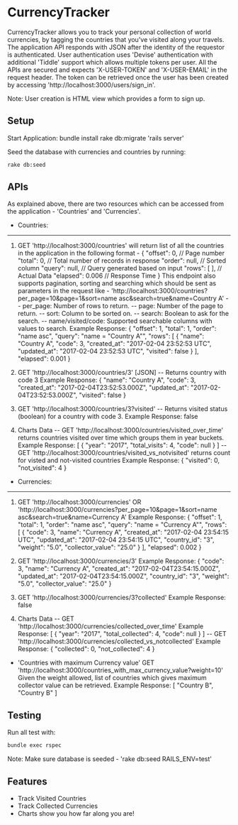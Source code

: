 CurrencyTracker
===============

CurrencyTracker allows you to track your personal collection of world currencies, by tagging the countries 
that you've visited along your travels.
The application API responds with JSON after the identity of the requestor is authenticated. 
User authentication uses 'Devise' authentication with additional 'Tiddle' support which allows multiple tokens per user.
All the APIs are secured and expects 'X-USER-TOKEN' and 'X-USER-EMAIL' in the request header. 
The token can be retrieved once the user has been created by accessing 'http://localhost:3000/users/sign_in'.

Note: User creation is HTML view which provides a form to sign up.

Setup
-----
Start Application:
bundle install
rake db:migrate
'rails server'

Seed the database with currencies and countries by running:

```bash
rake db:seed
```

APIs
----
As explained above, there are two resources which can be accessed from the application - 'Countries' and 'Currencies'.
- Countries:
------------
1. GET 'http://localhost:3000/countries' will return list of all the countries in the application in the following format -
{
  "offset": 0, // Page number
  "total": 0, // Total number of records in response
  "order": null, // Sorted column
  "query": null, // Query generated based on input
  "rows": [ ], // Actual Data
  "elapsed": 0.006 // Response Time
}
This endpoint also supports pagination, sorting and searching which should be sent as parameters in the request like -
'http://localhost:3000/countries?per_page=10&page=1&sort=name asc&search=true&name=Country A'
-- per_page: Number of rows to return.
-- page: Number of the page to return.
-- sort: Column to be sorted on.
-- search: Boolean to ask for the search.
-- name/visited/code: Supported searchable columns with values to search.
Example Response:
{
  "offset": 1,
  "total": 1,
  "order": "name asc",
  "query": "name = \"Country A\"",
  "rows": [
    {
      "name": "Country A",
      "code": 3,
      "created_at": "2017-02-04 23:52:53 UTC",
      "updated_at": "2017-02-04 23:52:53 UTC",
      "visited": false
    }
  ],
  "elapsed": 0.001
}

2. GET 'http://localhost:3000/countries/3' [JSON] 
-- Returns country with code 3
Example Response:
{
  "name": "Country A",
  "code": 3,
  "created_at": "2017-02-04T23:52:53.000Z",
  "updated_at": "2017-02-04T23:52:53.000Z",
  "visited": false
}

3. GET 'http://localhost:3000/countries/3?visited' 
-- Returns visited status (boolean) for a country with code 3.
Example Response:
false

4. Charts Data
-- GET 'http://localhost:3000/countries/visited_over_time' returns countries visited over time which groups them in year buckets.
Example Response:
[
  {
    "year": "2017",
    "total_visits": 4,
    "code": null
  }
]
-- GET 'http://localhost:3000/countries/visited_vs_notvisited' returns count for visted and not-visited countries
Example Response:
{
  "visited": 0,
  "not_visited": 4
}

- Currencies:
-------------
1. GET 'http://localhost:3000/currencies' OR 
       'http://localhost:3000/currencies?per_page=10&page=1&sort=name asc&search=true&name=Currency A'
Example Response:
{
  "offset": 1,
  "total": 1,
  "order": "name asc",
  "query": "name = \"Currency A\"",
  "rows": [
    {
      "code": 3,
      "name": "Currency A",
      "created_at": "2017-02-04 23:54:15 UTC",
      "updated_at": "2017-02-04 23:54:15 UTC",
      "country_id": "3",
      "weight": "5.0",
      "collector_value": "25.0"
    }
  ],
  "elapsed": 0.002
}

2. GET 'http://localhost:3000/currencies/3'
Example Response:
{
  "code": 3,
  "name": "Currency A",
  "created_at": "2017-02-04T23:54:15.000Z",
  "updated_at": "2017-02-04T23:54:15.000Z",
  "country_id": "3",
  "weight": "5.0",
  "collector_value": "25.0"
}

3. GET 'http://localhost:3000/currencies/3?collected'
Example Response:
false

4. Charts Data
-- GET 'http://localhost:3000/currencies/collected_over_time'
Example Response:
[
  {
    "year": "2017",
    "total_collected": 4,
    "code": null
  }
]
-- GET 'http://localhost:3000/currencies/collected_vs_notcollected'
Example Response:
{
  "collected": 0,
  "not_collected": 4
}

- 'Countries with maximum Currency value'
GET 'http://localhost:3000/countries_with_max_currency_value?weight=10'
Given the weight allowed, list of countries which gives maximum collector value can be
retrieved.
Example Response:
[
  "Country B",
  "Country B"
]


Testing
-------

Run all test with:

```bash
bundle exec rspec
```
Note: Make sure database is seeded - 'rake db:seed RAILS_ENV=test'

Features
--------

* Track Visited Countries
* Track Collected Currencies
* Charts show you how far along you are!
